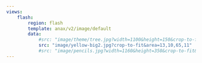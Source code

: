 ```yaml
---
views:
    flash:
        region: flash
        template: anax/v2/image/default
        data:
            #src: "image/theme/tree.jpg?width=1100&height=150&crop-to-fit&area=0,0,30,0"
            src: "image/yellow-big2.jpg?crop-to-fit&area=13,10,65,11"
            #src: "image/pencils.jpg?width=1160&height=350&crop-to-fit&area=0,0,0,0"
---
```

